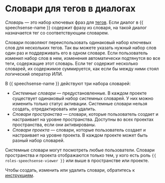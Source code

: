 # Словари для тегов в диалогах

_Словарь_ — это набор ключевых фраз для [тегов](tags.md). Если диалог в {{ speechsense-name }} содержит фразу из словаря, на такой диалог назначается тег со соответствующим словарем.

Словари позволяют переиспользовать одинаковый набор ключевых слов для нескольких тегов. Так вы можете указать нужный набор слов один раз и поддерживать его в одном словаре. Если пользователь изменил набор слов в нем, изменения автоматически подтянутся во все теги, содержащие этот словарь. Если тег содержит несколько словарей, их содержимое суммируется, как если бы между ними стоял логический оператор ИЛИ.

В {{ speechsense-name }} действуют три набора словарей:

* _Системные словари_ — предустановленные. В каждом проекте существует одинаковый набор системных словарей. У них можно изменить только статус активации. Системные словари нельзя создать, отредактировать или удалить.
* _Словари пространства_ — словари, которые пользователь создает и настраивает на уровне пространства. Доступны во всех проектах пространства, если они активированы.
* _Словари проекта_ — словари, которые пользователь создает и настраивает на уровне проекта. В каждом проекте может быть разный набор словарей.

Системные словари могут посмотреть любые пользователи. Словари пространства и проекта отображаются только тем, у кого есть роль `{{ roles-speechsense-viewer }}` или выше в пространстве или проекте.

Чтобы создать, изменить или удалить словари, обратитесь к [инструкциям](../operations/index.md#dictionary).

